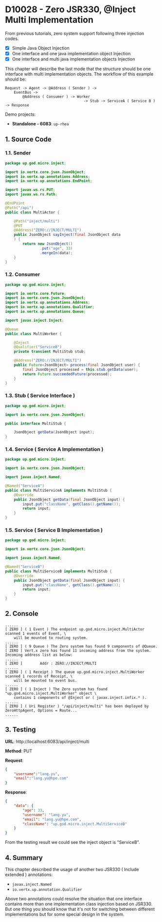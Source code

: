 # D10028 - Zero JSR330, @Inject Multi Implementation

From previous tutorials, zero system support following three injection codes.

* [x] Simple Java Object Injection
* [x] One interface and one java implementation object Injection
* [x] One interface and multi java implementation objects Injection

This chapter will describe the last mode that the structure should be one interface with multi implementation objects.
The workflow of this example should be:

```shell
Request -> Agent -> @Address ( Sender ) -> 
    EventBus -> 
        @Address ( Consumer ) -> Worker 
                                    -> Stub -> ServiceA ( Service B ) -> Response
```

Demo projects:

* **Standalone - 6083**: `up-rhea`

## 1. Source Code

### 1.1. Sender

```java
package up.god.micro.inject;

import io.vertx.core.json.JsonObject;
import io.vertx.up.annotations.Address;
import io.vertx.up.annotations.EndPoint;

import javax.ws.rs.PUT;
import javax.ws.rs.Path;

@EndPoint
@Path("/api")
public class MultiActor {

    @Path("inject/multi")
    @PUT
    @Address("ZERO://INJECT/MULTI")
    public JsonObject sayInject(final JsonObject data
    ) {
        return new JsonObject()
                .put("age", 33)
                .mergeIn(data);
    }
}
```

### 1.2. Consumer

```java
package up.god.micro.inject;

import io.vertx.core.Future;
import io.vertx.core.json.JsonObject;
import io.vertx.up.annotations.Address;
import io.vertx.up.annotations.Qualifier;
import io.vertx.up.annotations.Queue;

import javax.inject.Inject;

@Queue
public class MultiWorker {

    @Inject
    @Qualifier("ServiceB")
    private transient MultiStub stub;

    @Address("ZERO://INJECT/MULTI")
    public Future<JsonObject> process(final JsonObject user) {
        final JsonObject processed = this.stub.getData(user);
        return Future.succeededFuture(processed);
    }
}
```

### 1.3. Stub \( Service Interface \)

```java
package up.god.micro.inject;

import io.vertx.core.json.JsonObject;

public interface MultiStub {

    JsonObject getData(JsonObject input);
}
```

### 1.4. Service \( Service A Implementation \)

```java
package up.god.micro.inject;

import io.vertx.core.json.JsonObject;

import javax.inject.Named;

@Named("ServiceA")
public class MultiServiceA implements MultiStub {
    @Override
    public JsonObject getData(final JsonObject input) {
        input.put("className", getClass().getName());
        return input;
    }
}
```

### 1.5. Service \( Service B Implementation \)

```java
package up.god.micro.inject;

import io.vertx.core.json.JsonObject;

import javax.inject.Named;

@Named("ServiceB")
public class MultiServiceB implements MultiStub {
    @Override
    public JsonObject getData(final JsonObject input) {
        input.put("className", getClass().getName());
        return input;
    }
}
```

## 2. Console

```shell
......
[ ZERO ] ( 1 Event ) The endpoint up.god.micro.inject.MultiActor scanned 1 events of Event, \
    will be mounted to routing system.
......
[ ZERO ] ( 9 Queue ) The Zero system has found 9 components of @Queue.
[ ZERO ] Vert.x zero has found 11 incoming address from the system. Incoming address list as below: 
......
[ ZERO ]        Addr : ZERO://INJECT/MULTI
......
[ ZERO ] ( 1 Receipt ) The queue up.god.micro.inject.MultiWorker scanned 1 records of Receipt, \
    will be mounted to event bus.
......
[ ZERO ] ( 1 Inject ) The Zero system has found "up.god.micro.inject.MultiWorker" object \
    contains 1 components of @Inject or ( javax.inject.infix.* ).
......
[ ZERO ] ( Uri Register ) "/api/inject/multi" has been deployed by ZeroHttpAgent, Options = Route...
......
```

## 3. Testing

**URL**: http://localhost:6083/api/inject/multi

**Method**: PUT

**Request**:

```json
{
	"username":"lang.yu",
	"email":"lang.yu@hpe.com"
}
```

**Response**:

```json
{
    "data": {
        "age": 33,
        "username": "lang.yu",
        "email": "lang.yu@hpe.com",
        "className": "up.god.micro.inject.MultiServiceB"
    }
}
```

From the testing result we could see the inject object is "ServiceB".

## 4. Summary

This chapter described the usage of another two JSR330 \( Include extended \) annotations:

* `javax.inject.Named`
* `io.vertx.up.annotation.Qualifier`

Above two annotations could resolve the situation that one interface contains more than one implementation class
injection based on JSR330. But one thing you should know that it's not for switching between different implementations
but for some special design in the system.



